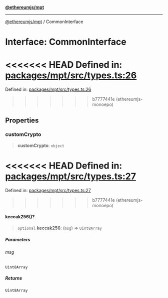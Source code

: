 [**@ethereumjs/mpt**](../README.md)

***

[@ethereumjs/mpt](../README.md) / CommonInterface

# Interface: CommonInterface

<<<<<<< HEAD
Defined in: [packages/mpt/src/types.ts:26](https://github.com/ethereumjs/ethereumjs-monorepo/blob/master/packages/mpt/src/types.ts#L26)
=======
Defined in: [packages/mpt/src/types.ts:26](https://github.com/Dargon789/ethereumjs-monorepo/blob/master/packages/mpt/src/types.ts#L26)
>>>>>>> b7777441e (ethereumjs-monoepo)

## Properties

### customCrypto

> **customCrypto**: `object`

<<<<<<< HEAD
Defined in: [packages/mpt/src/types.ts:27](https://github.com/ethereumjs/ethereumjs-monorepo/blob/master/packages/mpt/src/types.ts#L27)
=======
Defined in: [packages/mpt/src/types.ts:27](https://github.com/Dargon789/ethereumjs-monorepo/blob/master/packages/mpt/src/types.ts#L27)
>>>>>>> b7777441e (ethereumjs-monoepo)

#### keccak256()?

> `optional` **keccak256**: (`msg`) => `Uint8Array`

##### Parameters

###### msg

`Uint8Array`

##### Returns

`Uint8Array`
